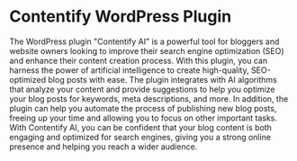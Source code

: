 # Contentify WordPress Plugin

The WordPress plugin "Contentify AI" is a powerful tool for bloggers and website owners looking to improve their search engine optimization (SEO) and enhance their content creation process. With this plugin, you can harness the power of artificial intelligence to create high-quality, SEO-optimized blog posts with ease. The plugin integrates with AI algorithms that analyze your content and provide suggestions to help you optimize your blog posts for keywords, meta descriptions, and more. In addition, the plugin can help you automate the process of publishing new blog posts, freeing up your time and allowing you to focus on other important tasks. With Contentify AI, you can be confident that your blog content is both engaging and optimized for search engines, giving you a strong online presence and helping you reach a wider audience.